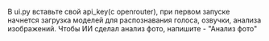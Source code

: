 В ui.py вставьте свой api_key(с openrouter), при первом запуске начнется загрузка моделей для распознавания голоса, озвучки, анализа изображений.
Чтобы ИИ сделал анализ фото, напишите - "Анализ фото"
